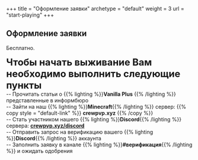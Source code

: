 +++
title = "Оформление заявки"
archetype = "default"
weight = 3
url = "start-playing"
+++

## Оформление заявки
<gray>Бесплатно.</gray>

<hundred-empty-line></hundred-empty-line>

<font style = "font-size: 1.6rem">**Чтобы начать выживание Вам необходимо выполнить следующие пункты**</font>\
-- Прочитать статьи о {{% lighting %}}**Vanilla Plus** {{% /lighting %}} представленные в информбюро\
-- Зайти на наш {{% lighting %}}**Minecraft**{{% /lighting %}} сервер: {{% copy style = "default-link" %}} **crewpvp.xyz** <i class="fa-solid fa-copy fa-xs scale"></i> {{% /copy %}}\
-- Стать участником нашего {{% lighting %}}**Discord**{{% /lighting %}} сервера: [**crewpvp.xyz/discord** <i class="fa-brands fa-discord fa-xs scale"></i>](https://discord.com/invite/uKreqjn)\
-- Отправить запрос на верификацию вашего {{% lighting %}}**Discord**{{% /lighting %}} аккаунта\
-- Заполнить заявку в канале {{% lighting %}}**#верификация**{{% /lighting %}} и ожидать одобрения 